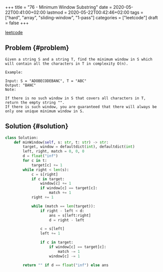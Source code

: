 +++
title = "76 - Minimum Window Substring"
date = 2020-05-22T00:41:00+02:00
lastmod = 2020-05-22T00:42:46+02:00
tags = ["hard", "array", "sliding-window", "1-pass"]
categories = ["leetcode"]
draft = false
+++

[leetcode](https://leetcode.com/problems/minimum-window-substring/)


## Problem {#problem}

```text
Given a string S and a string T, find the minimum window in S which will contain all the characters in T in complexity O(n).

Example:

Input: S = "ADOBECODEBANC", T = "ABC"
Output: "BANC"
Note:

If there is no such window in S that covers all characters in T, return the empty string "".
If there is such window, you are guaranteed that there will always be only one unique minimum window in S.
```


## Solution {#solution}

```python
class Solution:
    def minWindow(self, s: str, t: str) -> str:
        target, window = defaultdict(int), defaultdict(int)
        left, right, match = 0, 0, 0
        d = float("inf")
        for c in t:
            target[c] += 1
        while right < len(s):
            c = s[right]
            if c in target:
                window[c] += 1
                if window[c] == target[c]:
                    match += 1
            right += 1

            while (match == len(target)):
                if right - left < d:
                    ans = s[left:right]
                    d = right - left

                c = s[left]
                left += 1

                if c in target:
                    if window[c] == target[c]:
                        match -= 1
                    window[c] -= 1

        return "" if d == float("inf") else ans
```
